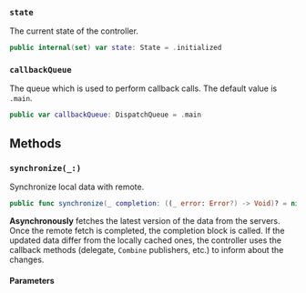 
### `state`

The current state of the controller.

``` swift
public internal(set) var state: State = .initialized 
```

### `callbackQueue`

The queue which is used to perform callback calls. The default value is `.main`.

``` swift
public var callbackQueue: DispatchQueue = .main
```

## Methods

### `synchronize(_:)`

Synchronize local data with remote.

``` swift
public func synchronize(_ completion: ((_ error: Error?) -> Void)? = nil) 
```

**Asynchronously** fetches the latest version of the data from the servers. Once the remote fetch is completed,
the completion block is called. If the updated data differ from the locally cached ones, the controller uses the
callback methods (delegate, `Combine` publishers, etc.) to inform about the changes.

#### Parameters

